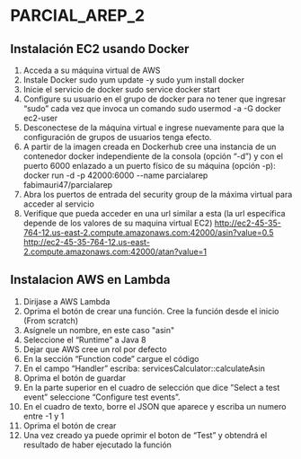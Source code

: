 # PARCIAL_AREP_2
## Instalación EC2 usando Docker

1.	Acceda a su máquina virtual de AWS
2.	Instale Docker
sudo yum update -y
sudo yum install docker
3.	Inicie el servicio de docker
sudo service docker start
4.	Configure su usuario en el grupo de docker para no tener que ingresar “sudo” cada vez que invoca un comando
sudo usermod -a -G docker ec2-user
5.	Desconectese de la máquina virtual e ingrese nuevamente para que la configuración de grupos de usuarios tenga efecto.
6.	A partir de la imagen creada en Dockerhub cree una instancia de un contenedor docker independiente de la consola (opción “-d”) y con el puerto 6000 enlazado a un puerto físico de su máquina (opción -p):
docker run -d -p 42000:6000 --name parcialarep fabimauri47/parcialarep
7.	Abra los puertos de entrada del security group de la máxima virtual para acceder al servicio
8.	Verifique que pueda acceder en una url similar a esta (la url específica depende de los valores de su maquina virtual EC2)
http://ec2-45-35-764-12.us-east-2.compute.amazonaws.com:42000/asin?value=0.5
http://ec2-45-35-764-12.us-east-2.compute.amazonaws.com:42000/atan?value=1

## Instalacion AWS en Lambda
1.  Dirijase a AWS Lambda
2.  Oprima el botón de crear una función. Cree la función desde el inicio (From scratch)
3.  Asígnele un nombre, en este caso "asin"
4.  Seleccione el “Runtime” a Java 8
5.  Dejar que AWS cree un rol por defecto
6.  En la sección “Function code” cargue el código
7.  En el campo “Handler” escriba: servicesCalculator::calculateAsin
8.  Oprima el botón de guardar
9.  En la parte superior en el cuadro de selección que dice ”Select a test event” seleccione “Configure test events”.
10. En el cuadro de texto, borre el JSON que aparece y escriba un numero entre -1 y 1
11. Oprima el botón de crear
12. Una vez creado ya puede oprimir el boton de “Test” y obtendrá el resultado de haber ejecutado la función

